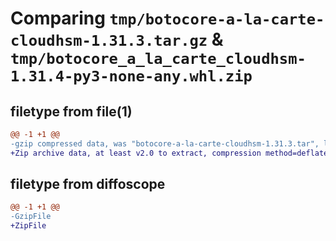 # Comparing `tmp/botocore-a-la-carte-cloudhsm-1.31.3.tar.gz` & `tmp/botocore_a_la_carte_cloudhsm-1.31.4-py3-none-any.whl.zip`

## filetype from file(1)

```diff
@@ -1 +1 @@
-gzip compressed data, was "botocore-a-la-carte-cloudhsm-1.31.3.tar", last modified: Fri Jul 14 01:45:52 2023, max compression
+Zip archive data, at least v2.0 to extract, compression method=deflate
```

## filetype from diffoscope

```diff
@@ -1 +1 @@
-GzipFile
+ZipFile
```

